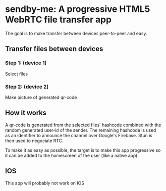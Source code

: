 # sendby-me: A progressive HTML5 WebRTC file transfer app

The goal is to make transfer between devices peer-to-peer and easy.

## Transfer files between devices

### Step 1: (device 1)
Select files

### Step 2: (device 2)
Make picture of generated qr-code

## How it works
A qr-code is generated from the selected files' hashcode combined with the random generated user-id of the sender.
The remaining hashcode is used as an identifier to announce the channel over Google's Firebase.
Stun is then used to negociate RTC.

To make it as easy as possible, the target is to make this app progressive so it can be added to the homescreen of the user (like a native app).

## IOS
This app will probably not work on IOS
